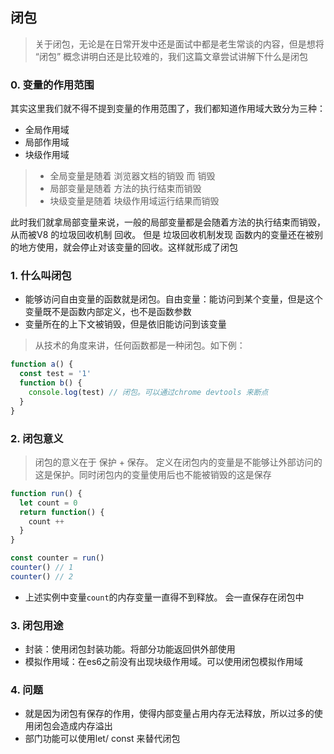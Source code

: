 ## 闭包
> 关于闭包，无论是在日常开发中还是面试中都是老生常谈的内容，但是想将 “闭包” 概念讲明白还是比较难的，我们这篇文章尝试讲解下什么是闭包

### 0. 变量的作用范围

其实这里我们就不得不提到变量的作用范围了，我们都知道作用域大致分为三种：
- 全局作用域
- 局部作用域
- 块级作用域

> - 全局变量是随着 浏览器文档的销毁 而 销毁
> - 局部变量是随着 方法的执行结束而销毁
> - 块级变量是随着 块级作用域运行结果而销毁


此时我们就拿局部变量来说，一般的局部变量都是会随着方法的执行结束而销毁，从而被V8 的垃圾回收机制 回收。
但是 垃圾回收机制发现 函数内的变量还在被别的地方使用，就会停止对该变量的回收。这样就形成了闭包



### 1. 什么叫闭包
- 能够访问自由变量的函数就是闭包。自由变量：能访问到某个变量，但是这个变量既不是函数内部定义，也不是函数参数
- 变量所在的上下文被销毁，但是依旧能访问到该变量

> 从技术的角度来讲，任何函数都是一种闭包。如下例：
```js
function a() {
  const test = '1'
  function b() {
    console.log(test) // 闭包。可以通过chrome devtools 来断点
  }
}
```

### 2. 闭包意义
> 闭包的意义在于 保护 + 保存。 定义在闭包内的变量是不能够让外部访问的这是保护。同时闭包内的变量使用后也不能被销毁的这是保存

```js
function run() {
  let count = 0
  return function() {
    count ++
  }
}

const counter = run()
counter() // 1
counter() // 2
```
- 上述实例中变量`count`的内存变量一直得不到释放。 会一直保存在闭包中

### 3. 闭包用途
- 封装：使用闭包封装功能。将部分功能返回供外部使用
- 模拟作用域：在es6之前没有出现块级作用域。可以使用闭包模拟作用域

### 4. 问题
- 就是因为闭包有保存的作用，使得内部变量占用内存无法释放，所以过多的使用闭包会造成内存溢出
- 部门功能可以使用let/ const 来替代闭包